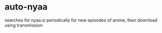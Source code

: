 # auto-nyaa
searches for nyaa.si periodically for new episodes of anime, then download using transmission
